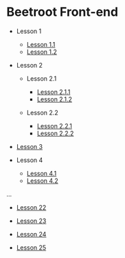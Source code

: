 # Beetroot Front-end

- Lesson 1

  - [Lesson 1.1](https://volodimir1.github.io/Beetroot/Lesson-1/index.html)
  - [Lesson 1.2](https://volodimir1.github.io/Beetroot/Lesson-1/index2.html)

- Lesson 2

  - Lesson 2.1

    - [Lesson 2.1.1](https://volodimir1.github.io/Beetroot/Lesson-2-HTML5/1/index.html)
    - [Lesson 2.1.2](https://volodimir1.github.io/Beetroot/Lesson-2-HTML5/1/index2.html)

  - Lesson 2.2

    - [Lesson 2.2.1](https://volodimir1.github.io/Beetroot/Lesson-2-HTML5/2/index.html)
    - [Lesson 2.2.2](https://volodimir1.github.io/Beetroot/Lesson-2-HTML5/2/index2.html)

- [Lesson 3](https://volodimir1.github.io/Beetroot/Lesson-3-Git)

- Lesson 4

  - [Lesson 4.1](https://volodimir1.github.io/Beetroot/Lesson-4-CSS/1/index.html)
  - [Lesson 4.2](https://volodimir1.github.io/Beetroot/Lesson-4-CSS/2/index.html)

...

- [Lesson 22](https://volodimir1.github.io/Beetroot/Lesson-22_JavaScript)

- [Lesson 23](https://volodimir1.github.io/Beetroot/Lesson-23)

- [Lesson 24](https://volodimir1.github.io/Beetroot/Lesson-24_Function)

- [Lesson 25](https://volodimir1.github.io/Beetroot/Lesson-25_Objects)
